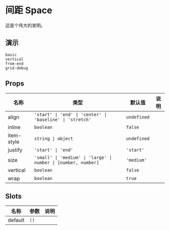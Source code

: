# 间距 Space

这是个伟大的发明。

## 演示

```demo
basic
vertical
from-end
grid-debug
```

## Props

| 名称 | 类型 | 默认值 | 说明 |
| --- | --- | --- | --- |
| align | `'start' \| 'end' \| 'center' \| 'baseline' \| 'stretch'` | `undefined` |  |
| inline | `boolean` | `false` |  |
| item-style | `string \| object` | `undefined` |  |
| justify | `'start' \| 'end'` | `'start'` |  |
| size | `'small' \| 'medium' \| 'large' \| number \| [number, number]` | `'medium'` |  |
| vertical | `boolean` | `false` |  |
| wrap | `boolean` | `true` |  |

## Slots

| 名称    | 参数 | 说明 |
| ------- | ---- | ---- |
| default | `()` |      |
